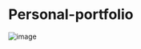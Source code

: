 # Personal-portfolio


![image](https://github.com/user-attachments/assets/c2a8bb93-7f03-48ec-a67d-a24192d80ed8)

